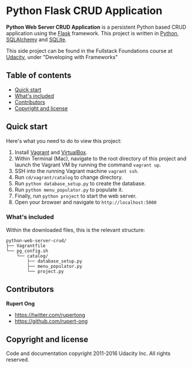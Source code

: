 # Python Flask CRUD Application

**Python Web Server CRUD Application** is a persistent Python based CRUD application using the [Flask](http://flask.pocoo.org) framework. This project is written in [Python](https://www.python.org), [SQLAlchemy](http://sqlalchemy.org) and [SQLite](https://www.sqlite.org).


This side project can be found in the Fullstack Foundations course at [Udacity](https://www.udacity.com), under "Developing with Frameworks"

## Table of contents

* [Quick start](#quick-start)
* [What's included](#whats-included)
* [Contributors](#contributors)
* [Copyright and license](#copyright-and-license)


## Quick start

Here's what you need to do to view this project:

1. Install [Vagrant](https://www.vagrantup.com) and [VirtualBox](https://www.virtualbox.org).
2. Within Terminal (Mac), navigate to the root directory of this project and launch the Vagrant VM by running the command `vagrant up`.
3. SSH into the running Vagrant machine `vagrant ssh`. 
4. Run `cd/vagrant/catalog` to change directory.
5. Run `python database_setup.py` to create the database.
6. Run `python menu_populator.py` to populate it.
7. Finally, run `python project` to start the web server.
8. Open your browser and navigate to `http://localhost:5000`


### What's included

Within the downloaded files, this is the relevant structure:

```
python-web-server-crud/
├── Vagrantfile
└── pg_config.sh
    └── catalog/
        ├── database_setup.py
        ├── menu_populator.py
        └── project.py
```

## Contributors

**Rupert Ong**

* <https://twitter.com/rupertong>
* <https://github.com/rupert-ong>


## Copyright and license

Code and documentation copyright 2011-2016 Udacity Inc. All rights reserved.
